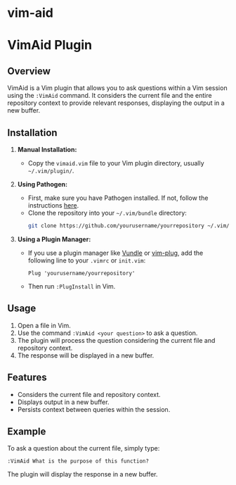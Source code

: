 # vim-aid
# VimAid Plugin

## Overview

VimAid is a Vim plugin that allows you to ask questions within a Vim session using the `:VimAid` command. It considers the current file and the entire repository context to provide relevant responses, displaying the output in a new buffer.

## Installation

1. **Manual Installation:**
   - Copy the `vimaid.vim` file to your Vim plugin directory, usually `~/.vim/plugin/`.

2. **Using Pathogen:**
   - First, make sure you have Pathogen installed. If not, follow the instructions [here](https://github.com/tpope/vim-pathogen).
   - Clone the repository into your `~/.vim/bundle` directory:
     ```bash
     git clone https://github.com/yourusername/yourrepository ~/.vim/bundle/vimaid
     ```

3. **Using a Plugin Manager:**
   - If you use a plugin manager like [Vundle](https://github.com/VundleVim/Vundle.vim) or [vim-plug](https://github.com/junegunn/vim-plug), add the following line to your `.vimrc` or `init.vim`:
     ```vim
     Plug 'yourusername/yourrepository'
     ```
   - Then run `:PlugInstall` in Vim.

## Usage

1. Open a file in Vim.
2. Use the command `:VimAid <your question>` to ask a question.
3. The plugin will process the question considering the current file and repository context.
4. The response will be displayed in a new buffer.

## Features

- Considers the current file and repository context.
- Displays output in a new buffer.
- Persists context between queries within the session.

## Example

To ask a question about the current file, simply type:
```vim
:VimAid What is the purpose of this function?
```

The plugin will display the response in a new buffer.

